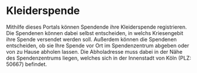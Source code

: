 # Kleiderspende

Mithilfe dieses Portals können Spendende ihre Kleiderspende registrieren. Die Spendenen können dabei selbst entscheiden, in welchs Kriesengebit ihre Spende versendet werden soll. Außerdem können die Spendenen entscheiden, ob sie Ihre Spende vor Ort im Spendenzentrum abgeben oder von zu Hause abholen lassen. Die Abholadresse muss dabei in der Nähe des Spendenzentrums liegen, welches sich in der Innenstadt von Köln (PLZ: 50667) befindet. 
